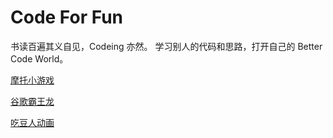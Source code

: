 # Code For Fun

书读百遍其义自见，Codeing 亦然。
学习别人的代码和思路，打开自己的 Better Code World。

[摩托小游戏](https://github.com/lirumeng/games/tree/master/Motorcycle)

[谷歌霸王龙](https://github.com/lirumeng/games/tree/master/T-rex)

[吃豆人动画](https://github.com/lirumeng/games/tree/master/PacMan)

